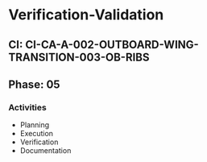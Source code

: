 # Verification-Validation

## CI: CI-CA-A-002-OUTBOARD-WING-TRANSITION-003-OB-RIBS
## Phase: 05

### Activities
- Planning
- Execution
- Verification
- Documentation
